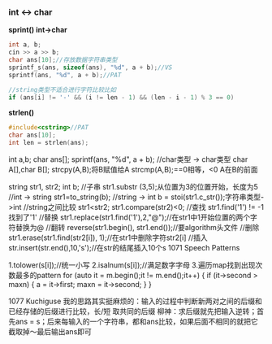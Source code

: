 ### int <-> char
**sprint() int->char**
```C++
int a, b;
cin >> a >> b;
char ans[10];//存放数据字符串类型
sprintf_s(ans, sizeof(ans), "%d", a + b);//VS
sprintf(ans, "%d", a + b);//PAT

//string类型不适合进行字符比较比如
if (ans[i] != '-' && (i != len - 1) && (len - i - 1) % 3 == 0)
```
**strlen()**
```C++
#include<cstring>//PAT
char ans[10];
int len = strlen(ans);
```
int a,b;
char ans[];
sprintf(ans, "%d", a + b);
//char类型 -> char类型
char A[],char B[];
strcpy(A,B);将B赋值给A
strcmp(A,B);==0相等，<0 A在B的前面

string str1, str2;
int b;
//子串
str1.substr (3,5);从位置为3的位置开始，长度为5
//int -> string
str1=to_string(b);
//string -> int
b = stoi(str1.c_str());字符串类型->int
//string之间比较
str1<str2;
str1.compare(str2)<0;
//查找
str1.find('1') != -1找到了'1'
//替换
str1.replace(str1.find('1'),2,"@");//在str1中1开始位置的两个字符替换为@
//翻转
reverse(str1.begin(), str1.end());//要algorithm头文件
//删除
str1.erase(str1.find(str2[i]), 1);//在str1中删除字符str2[i]
//插入
str.insert(str.end(),10,'s');//在str的结尾插入10个s
1071 Speech Patterns

1.tolower(s[i]);//统一小写
2.isalnum(s[i]);//满足数字字母
3.遍历map找到出现次数最多的pattern
for (auto it = m.begin();it != m.end();it++) {
		if (it->second > maxn) {
			a = it->first;
			maxn = it->second;
		}
	}
	
1077 Kuchiguse
我的思路其实挺麻烦的：输入的过程中判断新两对之间的后缀和已经存储的后缀进行比较，长/短 取共同的后缀
柳神：求后缀就先把输入逆转；首先ans = s；后来每输入的一个字符串，都和ans比较，如果后面不相同的就把它截取掉～最后输出ans即可

